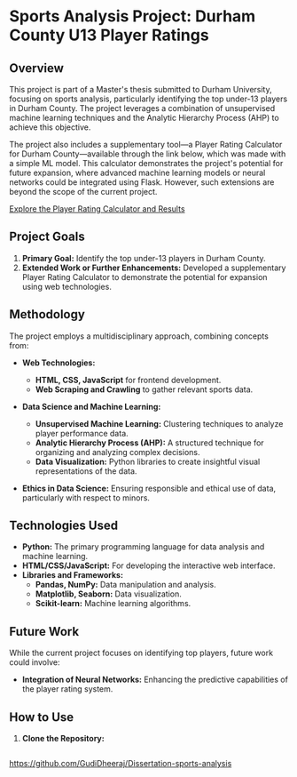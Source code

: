 # Sports Analysis Project: Durham County U13 Player Ratings

## Overview

This project is part of a Master's thesis submitted to Durham University, focusing on sports analysis, particularly identifying the top under-13 players in Durham County. The project leverages a combination of unsupervised machine learning techniques and the Analytic Hierarchy Process (AHP) to achieve this objective.

The project also includes a supplementary tool—a Player Rating Calculator for Durham County—available through the link below, which was made with a simple ML model. This calculator demonstrates the project's potential for future expansion, where advanced machine learning models or neural networks could be integrated using Flask. However, such extensions are beyond the scope of the current project.


[Explore the Player Rating Calculator and Results](https://gudidheeraj.github.io/Dissertation-sports-analysis/)

## Project Goals

1. **Primary Goal:** Identify the top under-13 players in Durham County.
2. **Extended Work or Further Enhancements:** Developed a supplementary Player Rating Calculator to demonstrate the potential for expansion using web technologies.

## Methodology

The project employs a multidisciplinary approach, combining concepts from:

- **Web Technologies:**
  - **HTML, CSS, JavaScript** for frontend development.
  - **Web Scraping and Crawling** to gather relevant sports data.
  
- **Data Science and Machine Learning:**
  - **Unsupervised Machine Learning:** Clustering techniques to analyze player performance data.
  - **Analytic Hierarchy Process (AHP):** A structured technique for organizing and analyzing complex decisions.
  - **Data Visualization:** Python libraries to create insightful visual representations of the data.
  
- **Ethics in Data Science:** Ensuring responsible and ethical use of data, particularly with respect to minors.

## Technologies Used

- **Python:** The primary programming language for data analysis and machine learning.
- **HTML/CSS/JavaScript:** For developing the interactive web interface.
- **Libraries and Frameworks:**
  - **Pandas, NumPy:** Data manipulation and analysis.
  - **Matplotlib, Seaborn:** Data visualization.
  - **Scikit-learn:** Machine learning algorithms.

## Future Work

While the current project focuses on identifying top players, future work could involve:

- **Integration of Neural Networks:** Enhancing the predictive capabilities of the player rating system.

## How to Use

1. **Clone the Repository:**

   ```bash
https://github.com/GudiDheeraj/Dissertation-sports-analysis
